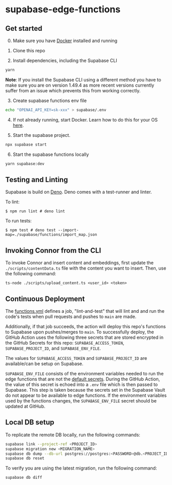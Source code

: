 # supabase-edge-functions

## Get started
0. Make sure you have [Docker](https://www.docker.com/) installed and running

1. Clone this repo

2. Install dependencies, including the Supabase CLI

```bash
yarn
```

**Note**: If you install the Supabase CLI using a different method you have to make sure you are on version 1.49.4 as more recent versions currently suffer from an issue which prevents this from working correctly.

3. Create supabase functions env file

```bash
echo "OPENAI_API_KEY=sk-xxx" > supabase/.env
```

4. If not already running, start Docker. Learn how to do this for your OS [here](https://docs.docker.com/desktop/).

5. Start the supabase project.

```bash
npx supabase start
```

6. Start the supabase functions locally

```bash
yarn supabase:dev
```

## Testing and Linting
Supabase is build on [Deno](https://deno.com/). Deno comes with a test-runner and linter.

To lint:
```shell
$ npm run lint # deno lint
```

To run tests:
```shell
$ npm test # deno test --import-map=./supabase/functions/import_map.json
```

## Invoking Connor from the CLI
To invoke Connor and insert content and embeddings, first update the `./scripts/contentData.ts` file with the content you want to insert. Then, use the following command:

```shell
ts-node ./scripts/upload_content.ts <user_id> <token>
```

## Continuous Deployment

The [functions.yml](/.github/workflows/functions.yml) defines a job, "lint-and-test" that will lint and and run the code's tests when pull requests and pushes to `main` are made.

Additionally, if that job succeeds, the action will deploy this repo's functions to Supabase upon pushes/merges to `main`. To successfully deploy, the GitHub Action uses the following three secrets that are stored encrypted in the GitHub Secrets for this repo: `SUPABASE_ACCESS_TOKEN`, `SUPABASE_PROJECT_ID`, and `SUPABASE_ENV_FILE`.

The values for `SUPABASE_ACCESS_TOKEN` and `SUPABASE_PROJECT_ID` are available/can be setup on Supabase.

`SUPABASE_ENV_FILE` consists of the environment variables needed to run the edge functions that are not the [default secrets](https://supabase.com/docs/guides/functions/secrets#default-secrets). During the GitHub Action, the value of this secret is echoed into a `.env` file which is then passed to Supabase. This step is taken because the secrets set in the Supabase Vault do not appear to be available to edge functions. If the environment variables used by the functions changes, the `SUPABASE_ENV_FILE` secret should be updated at GitHub.

## Local DB setup
To replicate the remote DB locally, run the following commands:

```bash
supabase link --project-ref <PROJECT_ID>
supabase migration new <MIGRATION_NAME>
supabase db dump --db-url postgres://postgres:<PASSWORD>@db.<PROJECT_ID>.supabase.co:5432/postgres > ./supabase/migrations/$(ls -t supabase/migrations | head -n1 )
supabase db reset
```

To verify you are using the latest migration, run the following command:

```bash
supabase db diff
```
